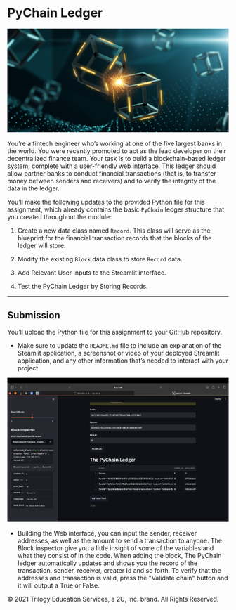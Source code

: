 # PyChain Ledger

![alt=""](Images/application-image.png)

You’re a fintech engineer who’s working at one of the five largest banks in the world. You were recently promoted to act as the lead developer on their decentralized finance team. Your task is to build a blockchain-based ledger system, complete with a user-friendly web interface. This ledger should allow partner banks to conduct financial transactions (that is, to transfer money between senders and receivers) and to verify the integrity of the data in the ledger.

You’ll make the following updates to the provided Python file for this assignment, which already contains the basic `PyChain` ledger structure that you created throughout the module:

1. Create a new data class named `Record`. This class will serve as the blueprint for the financial transaction records that the blocks of the ledger will store.

2. Modify the existing `Block` data class to store `Record` data.

3. Add Relevant User Inputs to the Streamlit interface.

4. Test the PyChain Ledger by Storing Records.

---
## Submission

You’ll upload the Python file for this assignment to your GitHub repository.

* Make sure to update the `README.md` file to include an explanation of the Steamlit application, a screenshot or video of your deployed Streamlit application, and any other information that’s needed to interact with your project.



![pychain](Pychain_ledger3.png)

* Building the Web interface, you can input the sender, receiver addresses, as well as the amount to send a transaction to anyone. The Block inspector give you a little insight of some of the variables and what they consist of in the code. When adding the block, The PyChain ledger automatically updates and shows you the record of the transaction, sender, receiver, creater Id and so forth. To verify that the addresses and transaction is valid, press the "Validate chain" button and it will output a True or False. 


© 2021 Trilogy Education Services, a 2U, Inc. brand. All Rights Reserved.
